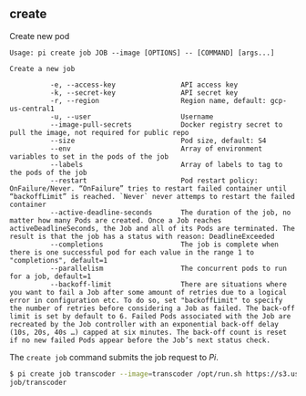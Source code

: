 create
------------------------------
Create new pod

    Usage: pi create job JOB --image [OPTIONS] -- [COMMAND] [args...]

    Create a new job

              -e, --access-key                API access key
              -k, --secret-key                API secret key
              -r, --region                    Region name, default: gcp-us-central1
              -u, --user                      Username
              --image-pull-secrets            Docker registry secret to pull the image, not required for public repo
              --size                          Pod size, default: S4
              --env                           Array of environment variables to set in the pods of the job
              --labels                        Array of labels to tag to the pods of the job
              --restart                       Pod restart policy: OnFailure/Never. “OnFailure” tries to restart failed container until “backoffLimit” is reached. `Never` never attemps to restart the failed container
              --active-deadline-seconds       The duration of the job, no matter how many Pods are created. Once a Job reaches activeDeadlineSeconds, the Job and all of its Pods are terminated. The result is that the job has a status with reason: DeadlineExceeded
              --completions                   The job is complete when there is one successful pod for each value in the range 1 to "completions", default=1
              --parallelism                   The concurrent pods to run for a job, default=1
              --backoff-limit                 There are situations where you want to fail a Job after some amount of retries due to a logical error in configuration etc. To do so, set "backoffLimit" to specify the number of retries before considering a Job as failed. The back-off limit is set by default to 6. Failed Pods associated with the Job are recreated by the Job controller with an exponential back-off delay (10s, 20s, 40s …) capped at six minutes. The back-off count is reset if no new failed Pods appear before the Job’s next status check.

The `create job` command submits the job request to _Pi_.

```sh
$ pi create job transcoder --image=transcoder /opt/run.sh https://s3.us-east-2.amazonaws.com/bucketname/pi_/demo.mp4
job/transcoder
```
